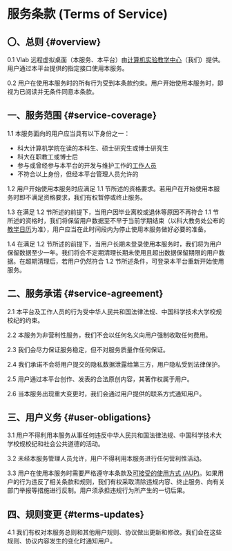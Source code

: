 # 服务条款 (Terms of Service)

## 〇、总则 {#overview}

0.1 Vlab 远程虚拟桌面（本服务、本平台）由[计算机实验教学中心](http://cs.ustc.edu.cn/)（我们）提供。用户通过本平台提供的指定接口使用本服务。

0.2 用户在使用本服务时的所有行为受到本条款约束。用户开始使用本服务时，即视为已阅读并无条件同意本条款。

## 一、服务范围 {#service-coverage}

1.1 本服务面向的用户应当具有以下身份之一：

- 科大计算机学院在读的本科生、硕士研究生或博士研究生
- 科大在职教工或博士后
- 参与或曾经参与本平台的开发与维护工作的[工作人员](../credits.md#staff)
- 不符合以上身份，但经本平台管理人员允许的

1.2 用户开始使用本服务时应满足 1.1 节所述的资格要求。若用户在开始使用本服务时即不满足资格要求，我们有权暂停或终止服务。

1.3 在满足 1.2 节所述的前提下，当用户因毕业离校或退休等原因不再符合 1.1 节所述的资格时，我们将保留用户数据至不早于当前学期结束（以科大教务处公布的[教学日历](https://www.teach.ustc.edu.cn/calendar)为准），用户应当在此时间段内为停止使用本服务做好必要的准备。

1.4 在满足 1.2 节所述的前提下，当用户长期未登录使用本服务时，我们将为用户保留数据至少一年。我们将会不定期清理长期未使用且超出数据保留期限的用户数据。在超期清理后，若用户仍然符合 1.2 节所述条件，可登录本平台重新开始使用服务。

## 二、服务承诺 {#service-agreement}

2.1 本平台及工作人员的行为受中华人民共和国法律法规、中国科学技术大学校规校纪的约束。

2.2 本服务为非营利性服务，我们不会以任何名义向用户强制收取任何费用。

2.3 我们会尽力保证服务稳定，但不对服务质量作任何保证。

2.4 我们承诺不会将用户提交的隐私数据泄露给第三方，用户隐私受到法律保护。

2.5 用户通过本平台创作、发表的合法原创内容，其著作权属于用户。

2.6 当本服务出现重大变更时，我们会通过用户提供的联系方式通知用户。

## 三、用户义务 {#user-obligations}

3.1 用户不得利用本服务从事任何违反中华人民共和国法律法规、中国科学技术大学校规校纪和社会公共道德的活动。

3.2 未经本服务管理人员允许，用户不得利用本服务进行任何营利性活动。

3.3 用户在使用本服务时需要严格遵守本条款及[可接受的使用方式 (AUP)](acceptable-use-policy.md)。如果用户的行为违反了相关条款和规则，我们有权采取清除违规内容、终止服务、向有关部门举报等措施进行反制。用户须承担违规行为所产生的一切后果。

## 四、规则变更 {#terms-updates}

4.1 我们有权对本服务总则和其他用户规则、协议做出更新和修改。我们会在这些规则、协议内容发生的变化时通知用户。
